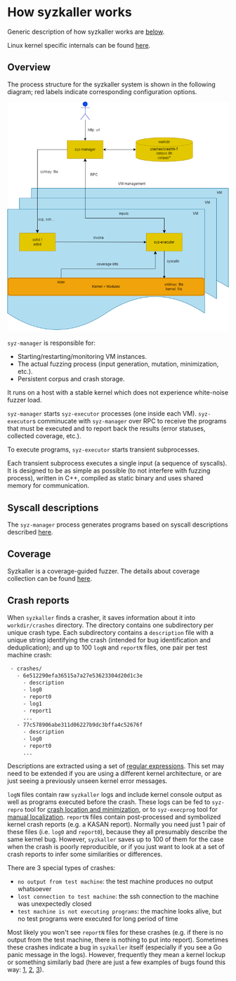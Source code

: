 # How syzkaller works

Generic description of how syzkaller works are [below](internals.md#overview).

Linux kernel specific internals can be found [here](linux/internals.md).

## Overview

The process structure for the syzkaller system is shown in the following diagram;
red labels indicate corresponding configuration options.

![Process structure for syzkaller](process_structure.png?raw=true)

`syz-manager` is responsible for:
* Starting/restarting/monitoring VM instances.
* The actual fuzzing process (input generation, mutation, minimization, etc.).
* Persistent corpus and crash storage.

It runs on a host with a stable kernel which does not experience white-noise fuzzer load.

`syz-manager` starts `syz-executor` processes (one inside each VM).
`syz-executor`s comminucate with `syz-manager` over RPC to receive the programs
that must be executed and to report back the results (error statuses, collected coverage, etc.).

To execute programs, `syz-executor` starts transient subprocesses.

Each transient subprocess executes a single input (a sequence of syscalls).
It is designed to be as simple as possible (to not interfere with fuzzing process),
written in C++, compiled as static binary and uses shared memory for communication.

## Syscall descriptions

The `syz-manager` process generates programs based on syscall descriptions described [here](syscall_descriptions.md).

## Coverage

Syzkaller is a coverage-guided fuzzer. The details about coverage collection can be found [here](coverage.md).

## Crash reports

When `syzkaller` finds a crasher, it saves information about it into `workdir/crashes` directory.
The directory contains one subdirectory per unique crash type.
Each subdirectory contains a `description` file with a unique string identifying the crash (intended for bug identification and deduplication);
and up to 100 `logN` and `reportN` files, one pair per test machine crash:
```
 - crashes/
   - 6e512290efa36515a7a27e53623304d20d1c3e
     - description
     - log0
     - report0
     - log1
     - report1
     ...
   - 77c578906abe311d06227b9dc3bffa4c52676f
     - description
     - log0
     - report0
     ...
```

Descriptions are extracted using a set of [regular expressions](/pkg/report/).
This set may need to be extended if you are using a different kernel architecture, or are just seeing a previously unseen kernel error messages.

`logN` files contain raw `syzkaller` logs and include kernel console output as well as programs executed before the crash.
These logs can be fed to `syz-repro` tool for [crash location and minimization](reproducing_crashes.md),
or to `syz-execprog` tool for [manual localization](reproducing_crashes.md#from-execution-logs).
`reportN` files contain post-processed and symbolized kernel crash reports (e.g. a KASAN report).
Normally you need just 1 pair of these files (i.e. `log0` and `report0`), because they all presumably describe the same kernel bug.
However, `syzkaller` saves up to 100 of them for the case when the crash is poorly reproducible, or if you just want to look at a set of crash reports to infer some similarities or differences.

There are 3 special types of crashes:
 - `no output from test machine`: the test machine produces no output whatsoever
 - `lost connection to test machine`: the ssh connection to the machine was unexpectedly closed
 - `test machine is not executing programs`: the machine looks alive, but no test programs were executed for long period of time

Most likely you won't see `reportN` files for these crashes (e.g. if there is no output from the test machine, there is nothing to put into report).
Sometimes these crashes indicate a bug in `syzkaller` itself (especially if you see a Go panic message in the logs).
However, frequently they mean a kernel lockup or something similarly bad (here are just a few examples of bugs found this way:
[1](https://groups.google.com/d/msg/syzkaller/zfuHHRXL7Zg/Tc5rK8bdCAAJ),
[2](https://groups.google.com/d/msg/syzkaller/kY_ml6TCm9A/wDd5fYFXBQAJ),
[3](https://groups.google.com/d/msg/syzkaller/OM7CXieBCoY/etzvFPX3AQAJ)).
